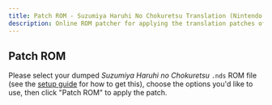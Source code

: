 ```yaml
---
title: Patch ROM - Suzumiya Haruhi No Chokuretsu Translation (Nintendo DS)
description: Online ROM patcher for applying the translation patches of Suzumiya Haruhi no Chokuretsu (The Series of Haruhi Suzumiya)
---
```


## Patch ROM

Please select your dumped _Suzumiya Haruhi no Chokuretsu_ `.nds` ROM file (see the [setup guide](/chokuretsu/guide) for how to get this), choose the options you'd like to use, then click "Patch ROM" to apply the patch.